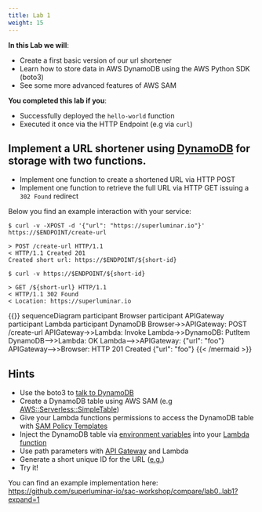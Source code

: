 ```yaml
---
title: Lab 1
weight: 15
---
```


**In this Lab we will**:

- Create a first basic version of our url shortener
- Learn how to store data in AWS DynamoDB using the AWS Python SDK (boto3)
- See some more advanced features of AWS SAM

**You completed this lab if you**:

- Successfully deployed the `hello-world` function
- Executed it once via the HTTP Endpoint (e.g via `curl`)

## Implement a URL shortener using [DynamoDB](https://docs.aws.amazon.com/amazondynamodb/latest/developerguide/Introduction.html) for storage with two functions.

- Implement one function to create a shortened URL via HTTP POST
- Implement one function to retrieve the full URL via HTTP GET issuing a `302 Found` redirect

Below you find an example interaction with your service:

```
$ curl -v -XPOST -d '{"url": "https://superluminar.io"}' https://$ENDPOINT/create-url

> POST /create-url HTTP/1.1
< HTTP/1.1 Created 201
Created short url: https://$ENDPOINT/${short-id}

$ curl -v https://$ENDPOINT/${short-id}

> GET /${short-url} HTTP/1.1
< HTTP/1.1 302 Found
< Location: https://superluminar.io
```

{{<mermaid>}}
sequenceDiagram
    participant Browser
    participant APIGateway
    participant Lambda
    participant DynamoDB
    Browser->>APIGateway: POST /create-url
    APIGateway->>Lambda: Invoke
    Lambda->>DynamoDB: PutItem
    DynamoDB-->>Lambda: OK
    Lambda-->>APIGateway: {"url": "foo"}
    APIGateway-->>Browser: HTTP 201 Created {"url": "foo"}
{{< /mermaid >}}

## Hints

- Use the boto3 to [talk to DynamoDB](https://boto3.amazonaws.com/v1/documentation/api/latest/reference/services/dynamodb.html)
- Create a DynamoDB table using AWS SAM (e.g [AWS::Serverless::SimpleTable](https://docs.aws.amazon.com/serverless-application-model/latest/developerguide/serverless-sam-template.html#serverless-sam-template-simpletable))
- Give your Lambda functions permissions to access the DynamoDB table with [SAM Policy Templates](https://docs.aws.amazon.com/serverless-application-model/latest/developerguide/serverless-policy-templates.html)
- Inject the DynamoDB table via [environment variables](https://github.com/awslabs/serverless-application-model/blob/master/versions/2016-10-31.md#environment-object) into your [Lambda function](https://github.com/awslabs/serverless-application-model/blob/master/versions/2016-10-31.md#properties)
- Use path parameters with [API Gateway](https://github.com/awslabs/serverless-application-model/blob/master/versions/2016-10-31.md#api) and Lambda
- Generate a short unique ID for the URL ([e.g.](https://stackoverflow.com/a/2510733))
- Try it!

You can find an example implementation here: https://github.com/superluminar-io/sac-workshop/compare/lab0..lab1?expand=1
